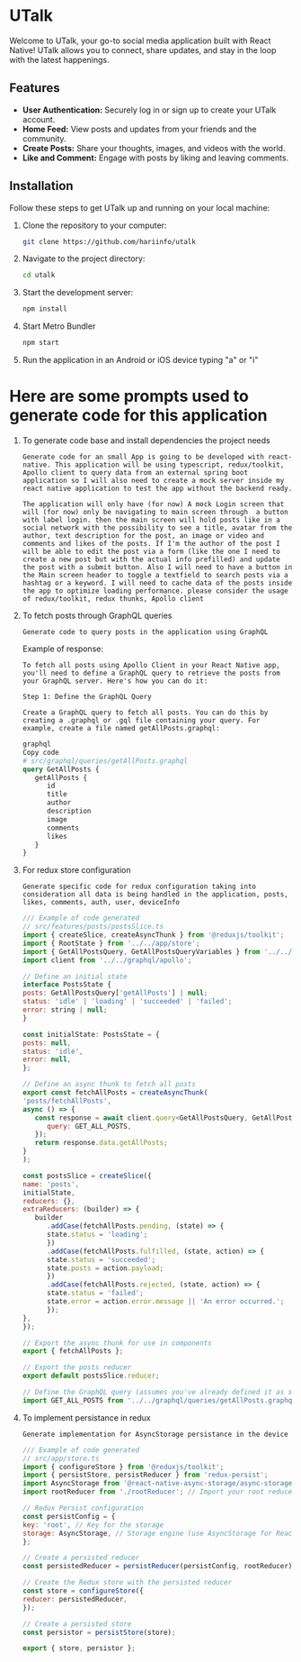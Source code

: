 # UTalk 

Welcome to UTalk, your go-to social media application built with React Native! UTalk allows you to connect, share updates, and stay in the loop with the latest happenings.

## Features

- **User Authentication:** Securely log in or sign up to create your UTalk account.
- **Home Feed:** View posts and updates from your friends and the community.
- **Create Posts:** Share your thoughts, images, and videos with the world.
- **Like and Comment:** Engage with posts by liking and leaving comments.

## Installation

Follow these steps to get UTalk up and running on your local machine:

1. Clone the repository to your computer:

   ```bash
   git clone https://github.com/hariinfo/utalk

2. Navigate to the project directory:

   ```bash
   cd utalk

3. Start the development server:

    ```bash
    npm install

4. Start Metro Bundler

   ``` bash 
   npm start

5. Run the application in an Android or iOS device typing "a" or "i"



# Here are some prompts used to generate code for this application

1. To generate code base and install dependencies the project needs

   ``` text
   Generate code for an small App is going to be developed with react-native. This application will be using typescript, redux/toolkit, Apollo client to query data from an external spring boot application so I will also need to create a mock server inside my react native application to test the app without the backend ready.

   The application will only have (for now) A mock Login screen that will (for now) only be navigating to main screen through  a button with label login. then the main screen will hold posts like in a social network with the possibility to see a title, avatar from the author, text description for the post, an image or video and comments and likes of the posts. If I'm the author of the post I will be able to edit the post via a form (like the one I need to create a new post but with the actual info prefilled) and update the post with a submit button. Also I will need to have a button in the Main screen header to toggle a textfield to search posts via a hashtag or a keyword. I will need to cache data of the posts inside the app to optimize loading performance. please consider the usage of redux/toolkit, redux thunks, Apollo client

   ```

2. To fetch posts through GraphQL queries

   ```text
   Generate code to query posts in the application using GraphQL
   ```

   Example of response:

   ```text 
   To fetch all posts using Apollo Client in your React Native app, you'll need to define a GraphQL query to retrieve the posts from your GraphQL server. Here's how you can do it:

   Step 1: Define the GraphQL Query

   Create a GraphQL query to fetch all posts. You can do this by creating a .graphql or .gql file containing your query. For example, create a file named getAllPosts.graphql:
   ```

   ```graphql
   graphql
   Copy code
   # src/graphql/queries/getAllPosts.graphql
   query GetAllPosts {
      getAllPosts {
         id
         title
         author
         description
         image
         comments
         likes
      }
   }
   ```

3. For redux store configuration

   ```text
   Generate specific code for redux configuration taking into consideration all data is being handled in the application, posts, likes, comments, auth, user, deviceInfo
   ```

   ```javascript
   /// Example of code generated
   // src/features/posts/postsSlice.ts
   import { createSlice, createAsyncThunk } from '@reduxjs/toolkit';
   import { RootState } from '../../app/store';
   import { GetAllPostsQuery, GetAllPostsQueryVariables } from '../../graphql/generated';
   import client from '../../graphql/apollo';

   // Define an initial state
   interface PostsState {
   posts: GetAllPostsQuery['getAllPosts'] | null;
   status: 'idle' | 'loading' | 'succeeded' | 'failed';
   error: string | null;
   }

   const initialState: PostsState = {
   posts: null,
   status: 'idle',
   error: null,
   };

   // Define an async thunk to fetch all posts
   export const fetchAllPosts = createAsyncThunk(
   'posts/fetchAllPosts',
   async () => {
      const response = await client.query<GetAllPostsQuery, GetAllPostsQueryVariables>({
         query: GET_ALL_POSTS,
      });
      return response.data.getAllPosts;
   }
   );

   const postsSlice = createSlice({
   name: 'posts',
   initialState,
   reducers: {},
   extraReducers: (builder) => {
      builder
         .addCase(fetchAllPosts.pending, (state) => {
         state.status = 'loading';
         })
         .addCase(fetchAllPosts.fulfilled, (state, action) => {
         state.status = 'succeeded';
         state.posts = action.payload;
         })
         .addCase(fetchAllPosts.rejected, (state, action) => {
         state.status = 'failed';
         state.error = action.error.message || 'An error occurred.';
         });
   },
   });

   // Export the async thunk for use in components
   export { fetchAllPosts };

   // Export the posts reducer
   export default postsSlice.reducer;

   // Define the GraphQL query (assumes you've already defined it as shown in the previous answer)
   import GET_ALL_POSTS from '../../graphql/queries/getAllPosts.graphql';

   ```

4. To implement persistance in redux

   ```text
   Generate implementation for AsyncStorage persistance in the device
   ```

   ```javascript
   /// Example of code generated
   // src/app/store.ts
   import { configureStore } from '@reduxjs/toolkit';
   import { persistStore, persistReducer } from 'redux-persist';
   import AsyncStorage from '@react-native-async-storage/async-storage'; // Use AsyncStorage for React Native
   import rootReducer from './rootReducer'; // Import your root reducer

   // Redux Persist configuration
   const persistConfig = {
   key: 'root', // Key for the storage
   storage: AsyncStorage, // Storage engine (use AsyncStorage for React Native)
   };

   // Create a persisted reducer
   const persistedReducer = persistReducer(persistConfig, rootReducer);

   // Create the Redux store with the persisted reducer
   const store = configureStore({
   reducer: persistedReducer,
   });

   // Create a persisted store
   const persistor = persistStore(store);

   export { store, persistor };

   ```